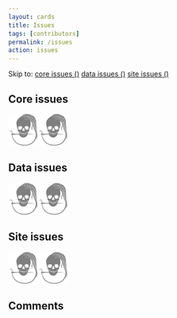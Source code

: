 ```yaml
---
layout: cards
title: Issues
tags: [contributors]
permalink: /issues
action: issues
---
```

<div class="container">
<div class="col-md-8 offset-md-2">
<p>Skip to: 
<a class="mx-1" href="#core">core issues (<span id="core-count"></span>)</a>
<a class="mx-1" href="#data">data issues (<span id="data-count"></span>)</a>
<a class="mx-1" href="#site">site issues (<span id="site-count"></span>)</a>
</p>
<h2 id="core">Core issues</h2>
<div id="core-issues"><img src="/img/logo/spinner.svg"></div>
<h2 id="data">Data issues</h2>
<div id="data-issues"><img src="/img/logo/spinner.svg"></div>
<h2 id="site">Site issues</h2>
<div id="site-issues"><img src="/img/logo/spinner.svg"></div>
</div>
<div class="row mt-2">
<div id="comments-container" class="col-xl-10 offset-xl-1 col-lg-12 offset-lg-0 mb-5">
<h2>Comments</h2>
<div id="comments"></div>
</div>
</div>
</div>
